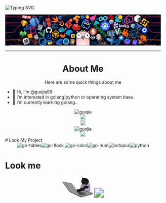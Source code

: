 

![Typing SVG](https://readme-typing-svg.herokuapp.com?font=Roboto&pause=1000&color=1DEBF7FF&center=true&width=435&lines=Welcome+to+the+code+world+of+Guojia)

<img src="./image/header.png" style="zoom:100%;" />

---
<center> <h1>About Me</h1></center>
<center>Here are some quick things about me</center>

- 👋 Hi, I’m @guojia99
- 👀 I’m interested in golang|python or operating system base.
- 🌱 I’m currently learning golang..

<div align="center">
    <img src="https://github-readme-stats.vercel.app/api?username=guojia99&theme=dracula&show_icons=true" alt="guojia" style="zoom:100%;"/>
</div>

<div align="center">
    <img height="200px" src="https://github-readme-streak-stats.herokuapp.com/?user=guojia99&theme=dracula&show_icons=true""/>
</div>

<div align="center">
                   <img src="https://server.dooboo.io/github-stats/guojia99" width="600" />
</div>

<div align="center">
                   <img src="http://github-profile-summary-cards.vercel.app/api/cards/profile-details?username=guojia99&theme=dracula&show_icons=true" alt="guojia" style="zoom:100%;" />
</div>

<div align="center">
<img src="https://github-profile-trophy.vercel.app/?username=guojia99&theme=tokyonight&no-frame=true&row=1&&margin-w=30&no-bg=true">
</div>
# Look My Project

<div align="center">
                                                                                                                                   <img src="https://github-readme-stats.vercel.app/api/pin/?username=guojia99&repo=go-tables&show_owner=true&bg_color=35,000000,904e95&title_color=fff&text_color=fff&show_icons=true" alt="go-tables" style="zoom:100%;" /><img src="https://github-readme-stats.vercel.app/api/pin/?username=guojia99&repo=go-flock&show_owner=true&bg_color=35,000000,904e95&title_color=fff&text_color=fff" alt="go-flock" style="zoom:100%;" />
<img src="https://github-readme-stats.vercel.app/api/pin/?username=guojia99&repo=go-color&show_owner=true&bg_color=35,000000,904e95&title_color=fff&text_color=fff" alt="go-color" style="zoom:100%;" /><img src="https://github-readme-stats.vercel.app/api/pin/?username=guojia99&repo=go-num&show_owner=true&bg_color=35,000000,904e95&title_color=fff&text_color=fff" alt="go-num" style="zoom:100%;" /><img src="https://github-readme-stats.vercel.app/api/pin/?username=guojia99&repo=octopus&show_owner=true&bg_color=35,000000,904e95&title_color=fff&text_color=fff" alt="octopus" style="zoom:100%;" /><img src="https://github-readme-stats.vercel.app/api/pin/?username=guojia99&repo=python&show_owner=true&bg_color=35,000000,904e95&title_color=fff&text_color=fff" alt="python" style="zoom:100%;" />
</div>



# Look me

<p align="center">
<img src="./image/cat.gif" width="100">

<img src="https://profile-counter.glitch.me/guojia99/count.svg" style="zoom:200%;" />



</a>

